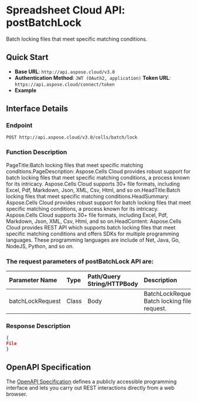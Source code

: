 
# **Spreadsheet Cloud API: postBatchLock**

Batch locking files that meet specific matching conditions. 


## **Quick Start**

- **Base URL**: `http://api.aspose.cloud/v3.0`
- **Authentication Method**: `JWT (OAuth2, application)`  **Token URL**: `https://api.aspose.cloud/connect/token`
- **Example** 

## **Interface Details**

### **Endpoint** 

```
POST http://api.aspose.cloud/v3.0/cells/batch/lock
```
### **Function Description**
PageTitle:Batch locking files that meet specific matching conditions.PageDescription: Aspose.Cells Cloud provides robust support for batch locking files that meet specific matching conditions, a process known for its intricacy. Aspose.Cells Cloud supports 30+ file formats, including Excel, Pdf, Markdown, Json, XML, Csv, Html, and so on.HeadTitle:Batch locking files that meet specific matching conditions.HeadSummary: Aspose.Cells Cloud provides robust support for batch locking files that meet specific matching conditions, a process known for its intricacy. Aspose.Cells Cloud supports 30+ file formats, including Excel, Pdf, Markdown, Json, XML, Csv, Html, and so on.HeadContent: Aspose.Cells Cloud provides  REST API which supports batch locking files that meet specific matching conditions and offers SDKs for multiple programming languages. These programming languages are include of Net, Java, Go, NodeJS, Python, and so on.

### The request parameters of **postBatchLock** API are: 

| Parameter Name | Type | Path/Query String/HTTPBody | Description | 
| :- | :- | :- |:- | 
|batchLockRequest|Class|Body|BatchLockRequest Batch locking file request.  |

### **Response Description**
```json
{
File
}
```


## OpenAPI Specification

The [OpenAPI Specification](https://reference.aspose.cloud/cells/#/BatchController/PostBatchLock) defines a publicly accessible programming interface and lets you carry out REST interactions directly from a web browser.
